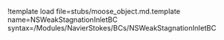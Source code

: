 !template load file=stubs/moose_object.md.template name=NSWeakStagnationInletBC syntax=/Modules/NavierStokes/BCs/NSWeakStagnationInletBC